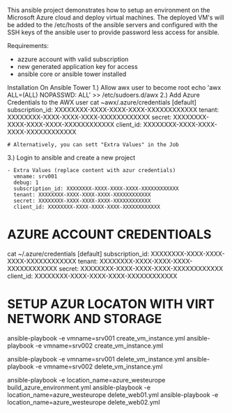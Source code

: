 This ansible project demonstrates how to setup an environment on the Microsoft Azure cloud
and deploy virtual machines. The deployed VM's will be added to the /etc/hosts of the 
ansible servers and configured with the SSH keys of the ansible user to provide password 
less access for ansible. 

Requirements: 
- azzure account with valid subscription
- new generated application key for access
- ansible core or ansible tower installed

Installation On Ansible Tower
1.) Allow awx user to become root
    echo 'awx ALL=(ALL) NOPASSWD: ALL' >> /etc/sudoers.d/awx
2.) Add Azure Credentials to the AWX user
    cat ~awx/.azure/credentials
    [default]
    subscription_id: XXXXXXXX-XXXX-XXXX-XXXX-XXXXXXXXXXXX
    tenant: XXXXXXXX-XXXX-XXXX-XXXX-XXXXXXXXXXXX
    secret: XXXXXXXX-XXXX-XXXX-XXXX-XXXXXXXXXXXX
    client_id: XXXXXXXX-XXXX-XXXX-XXXX-XXXXXXXXXXXX

    # Alternatively, you can sett "Extra Values" in the Job
3.) Login to ansible and create a new project

    - Extra Values (replace content with azur credentials)
      vmname: srv001
      debug: 1
      subscription_id: XXXXXXXX-XXXX-XXXX-XXXX-XXXXXXXXXXXX
      tenant: XXXXXXXX-XXXX-XXXX-XXXX-XXXXXXXXXXXX
      secret: XXXXXXXX-XXXX-XXXX-XXXX-XXXXXXXXXXXX
      client_id: XXXXXXXX-XXXX-XXXX-XXXX-XXXXXXXXXXXX


# AZURE ACCOUNT CREDENTIOALS
cat ~/.azure/credentials
[default]
subscription_id: XXXXXXXX-XXXX-XXXX-XXXX-XXXXXXXXXXXX
tenant: XXXXXXXX-XXXX-XXXX-XXXX-XXXXXXXXXXXX
secret: XXXXXXXX-XXXX-XXXX-XXXX-XXXXXXXXXXXX
client_id: XXXXXXXX-XXXX-XXXX-XXXX-XXXXXXXXXXXX


# SETUP AZUR LOCATON WITH VIRT NETWORK AND STORAGE
ansible-playbook -e vmname=srv001 create_vm_instance.yml
ansible-playbook -e vmname=srv002 create_vm_instance.yml

ansible-playbook -e vmname=srv001 delete_vm_instance.yml
ansible-playbook -e vmname=srv002 delete_vm_instance.yml

ansible-playbook -e location_name=azure_westeurope build_azure_environment.yml
ansible-playbook -e location_name=azure_westeurope delete_web01.yml 
ansible-playbook -e location_name=azure_westeurope delete_web02.yml 
